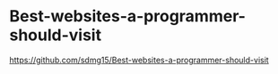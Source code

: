 <h1 align="center">
	<br>
	<!-- <img width="200" src="https://cdn.rawgit.com/sindresorhus/awesome/master/media/logo.svg" alt="awesome"> -->
	<br>
</h1>


# Best-websites-a-programmer-should-visit

https://github.com/sdmg15/Best-websites-a-programmer-should-visit
